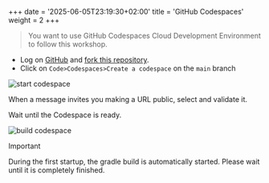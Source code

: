 +++
date = '2025-06-05T23:19:30+02:00'
title = 'GitHub Codespaces'
weight = 2
+++

> You want to use GitHub Codespaces Cloud Development Environment to follow this workshop.

* Log on [GitHub](https://github.com/) and
  [fork this repository](https://github.com/worldline/observability-workshop/fork).
* Click on ``Code>Codespaces>Create a codespace`` on the ``main`` branch

![start codespace](../start_build_codespace.png)

When a message invites you making a URL public, select and validate it.

Wait until the Codespace is ready.

![build codespace](../build_codespace.png)

> [!IMPORTANT]
> During the first startup, the gradle build is automatically started. Please wait until it is completely finished.

